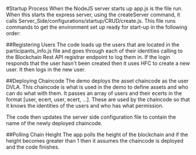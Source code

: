 #Startup Process
When the NodeJS server starts up app.js is the file run. When this starts the express server, using the createServer command, it calls Server_Side/configurations/startup/CRUD/create.js. This file runs commands to get the environment set up ready for start-up in the following order:

##Registering Users
The code loads up the users that are located in the participants_info.js file and goes through each of their identities calling to the Blockchain Rest API registrar endpoint to log them in. If the login responds that the user hasn't been created then it uses HFC to create a new user. It then logs in the new user.

##Deploying Chaincode
The demo deploys the asset chaincode as the user DVLA. This chaincode is what is used in the demo to define assets and who can do what with them. It passes an array of users and their ecerts in the format [user, ecert, user, ecert, ...]. These are used by the chaincode so that it knows the identities of the users and who has what permission. 

The code then updates the server side configuration file to contain the name of the newly deployed chaincode.

##Polling Chain Height
The app polls the height of the blockchain and if the height becomes greater than 1 then it assumes the chaincode is deployed and the code finishes.
